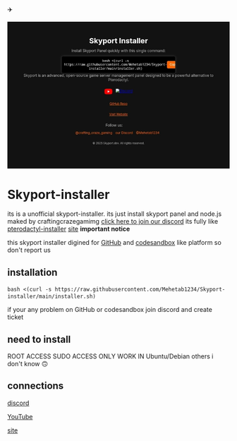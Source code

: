 ✈️

![Skyport Installer](https://raw.githubusercontent.com/Mehetab1234/Skyport-installer/main/Screenshot_20250312-182231.jpg)

# Skyport-installer
its is a unofficial skyport-installer. its just install skyport panel and node.js
maked by craftingcrazegamimg
[click here to join our discord](https://discord.gg/uPqRTMmGr5)
its fully like [pterodactyl-installer](https://github.com/pterodactyl-installer/pterodactyl-installer)
[site](https://skyport-installer.netlify.app/)
**important notice**

this skyport installer digined for [GitHub](https://github.com) and [codesandbox](https://codesandbox.io)
like platform so don't report us 
## installation 
```plaintext 
bash <(curl -s https://raw.githubusercontent.com/Mehetab1234/Skyport-installer/main/installer.sh)
```

if your any problem on GitHub or codesandbox join discord and create ticket 
## need to install
ROOT ACCESS
SUDO ACCESS
ONLY WORK IN Ubuntu/Debian others
i don't know 🙃

## connections 
[discord](https://discord.gg/uPqRTMmGr5)

[YouTube](https://youtube.com/@crafting_craze_gaming?si=MzfRXHN9sQXCeWtt)


[site](https://mehetab1234.github.io/Skyport-installer/)
